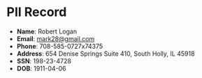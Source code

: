 # PII Record
- **Name**: Robert Logan
- **Email**: mark28@gmail.com
- **Phone**: 708-585-0727x74375
- **Address**: 654 Denise Springs Suite 410, South Holly, IL 45918
- **SSN**: 198-23-4728
- **DOB**: 1911-04-06
